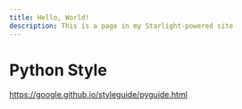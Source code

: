 ```yaml
---
title: Hello, World!
description: This is a page in my Starlight-powered site
---
```


# Python Style

<https://google.github.io/styleguide/pyguide.html>
